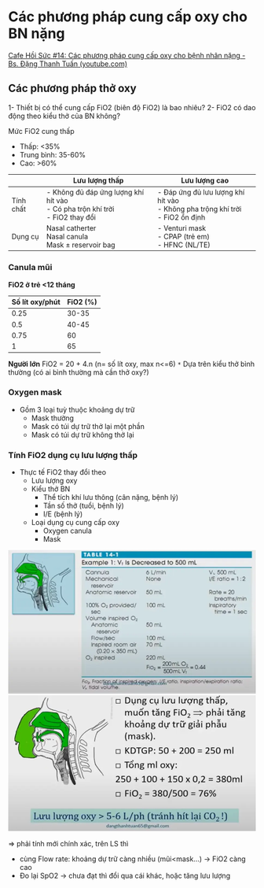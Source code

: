 # Các phương pháp cung cấp oxy cho BN nặng
[Cafe Hồi Sức #14: Các phương pháp cung cấp oxy cho bệnh nhân nặng - Bs. Đặng Thanh Tuấn (youtube.com)](https://www.youtube.com/watch?v=crugff9VLzI)

## Các phương pháp thở oxy
1- Thiết bị có thể cung cấp FiO2 (biên độ FiO2) là bao nhiêu?
2- FiO2 có dao động theo kiểu thở của BN không?

Mức FiO2 cung thấp
- Thấp: <35%
- Trung bình: 35-60%
- Cao: >60%



|           | Lưu lượng thấp                                                                    | Lưu lượng cao                                                                      |
| --------- | --------------------------------------------------------------------------------- | ---------------------------------------------------------------------------------- |
| Tính chất | - Không đủ đáp ứng lượng khí hít vào<br>- Có pha trộn khí trời<br>- FiO2 thay đổi | - Đáp ứng đủ lưu lượng khí hít vào<br>- Không pha trộng khí trời<br>- FiO2 ổn định |
| Dụng cụ   | Nasal catherter<br>Nasal canula<br>Mask ± reservoir bag                           | - Venturi mask<br>- CPAP (trẻ em)<br>- HFNC (NL/TE)                                |

### Canula mũi

**FiO2 ở trẻ <12 tháng**

| Số lít oxy/phút | FiO2 (%) |
| --------------- | -------- |
| 0.25            | 30-35    |
| 0.5             | 40-45    |
| 0.75            | 60       |
| 1               | 65       |

**Người lớn**
FiO2 = 20 + 4.n (n= số lít oxy, max n<=6)
`*` Dựa trên kiểu thở bình thường (có ai bình thường mà cần thở oxy?)

### Oxygen mask
- Gồm 3 loại tuỳ thuộc khoảng dự trữ
	- Mask thường
	- Mask có túi dự trữ thở lại một phần
	- Mask có túi dự trữ không thở lại

### Tính FiO2 dụng cụ lưu lượng thấp
- Thực tế FiO2 thay đổi theo
	- Lưu lượng oxy
	- Kiểu thở BN
		- Thể tích khí lưu thông (cân nặng, bệnh lý)
		- Tần số thở (tuổi, bệnh lý)
		- I/E (bệnh lý)
	- Loại dụng cụ cung cấp oxy
		- Oxygen canula
		- Mask


![Các phương pháp cung cấp oxy cho BN nặng-20240807222651146.webp](./200%20FILES/201%20Image/C%C3%A1c%20ph%C6%B0%C6%A1ng%20ph%C3%A1p%20cung%20c%E1%BA%A5p%20oxy%20cho%20BN%20n%E1%BA%B7ng-20240807222651146.webp)
![Các phương pháp cung cấp oxy cho BN nặng-20240807222715915.webp](./200%20FILES/201%20Image/C%C3%A1c%20ph%C6%B0%C6%A1ng%20ph%C3%A1p%20cung%20c%E1%BA%A5p%20oxy%20cho%20BN%20n%E1%BA%B7ng-20240807222715915.webp)

=> phải tính mới chính xác, trên LS thì
- cùng Flow rate: khoảng dự trữ càng nhiều (mũi<mask...) -> FiO2 càng cao
- Đo lại SpO2 -> chưa đạt thì đổi qua cái khác, hoặc tăng lưu lượng
